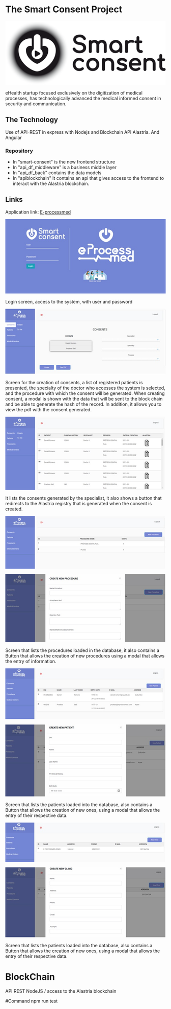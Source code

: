 # The Smart Consent Project

![](./smart-consent/src/assets/img/logo.png)

eHealth startup focused exclusively on the digitization of medical processes, has technologically advanced the medical informed consent in security and communication.


## The Technology

Use of API-REST in express with Nodejs and Blockchain API Alastria. And Angular


###  Repository 

 - In "smart-consent" is the new frontend structure 
 - In "api_df_middleware" is a business middle layer
 - In "api_df_back" contains the data models
 - In "apiblockchain" It contains an api that gives access 
   to the frontend to interact with the Alastria blockchain.


## Links

Application link: [E-processmed](https://e-processmed.com/)



![](./smart-consent/src/assets/img/1.jpg)

Login screen, access to the system, with user and password

![](./smart-consent/src/assets/img/2.jpg)

Screen for the creation of consents, a list of registered patients is presented, the specialty of the doctor who accesses the system is selected, and the procedure with which the consent will be generated. When creating consent, a modal is shown with the data that will be sent to the block chain and be able to generate the hash of the record. In addition, it allows you to view the pdf with the consent generated.

![](./smart-consent/src/assets/img/3.jpg)

It lists the consents generated by the specialist, it also shows a button that redirects to the Alastria registry that is generated when the consent is created.

![](./smart-consent/src/assets/img/4.jpg)

![](./smart-consent/src/assets/img/5.jpg)

Screen that lists the procedures loaded in the database, it also contains a Button that allows the creation of new procedures using a modal that allows the entry of information.

![](./smart-consent/src/assets/img/6.jpg)

![](./smart-consent/src/assets/img/7.jpg)

Screen that lists the patients loaded into the database, also contains a Button that allows the creation of new ones, using a modal that allows the entry of their respective data.

![](./smart-consent/src/assets/img/8.jpg)

![](./smart-consent/src/assets/img/9.jpg)

Screen that lists the patients loaded into the database, also contains a Button that allows the creation of new ones, using a modal that allows the entry of their respective data.


# BlockChain
  API REST NodeJS  / 
  access to the Alastria blockchain

#Command
  npm run test
